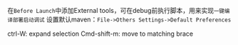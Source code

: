 在`Before Launch`中添加External tools，可在debug前执行脚本，用来实现`一键编译部署启动调试`
设置默认maven：`File->Others Settings->Default Preferences`

ctrl-W: expand selection
Cmd-shift-m: move to matching brace
